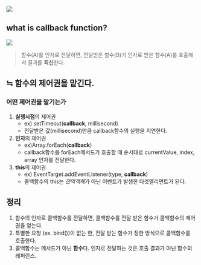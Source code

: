 ![](https://images.velog.io/images/fan/post/6d22c5ac-7cb0-4ca4-bd4d-7b0bf01194ce/image.png)

## what is callback function?
![](https://images.velog.io/images/fan/post/6c6d7ee8-7271-4c18-872c-ee27d738b13d/image.png)
> 함수(A)를 인자로 전달하면, 전달받은 함수(B)가 인자로 받은 함수(A)를 호출해서 결과를 **회신**한다.

## ≒ 함수의 제어권을 맡긴다.
### 어떤 제어권을 맡기는가
1. **실행시점**의 제어권
	- ex) setTimeout(**callback**, millisecond)
    - 전달받은 값(millisecond)만큼 callback함수의 실행을 지연한다.
2. **인자**의 제어권
	- ex)Array.forEach(**callback**)
    - callback함수를 forEach메서드가 호출할 때 순서대로 currentValue, index, array 인자를 전달한다.
3. **this**의 제어권
	- ex) EventTarget.addEventListener(type, **callback**)
    - 콜백함수의 this는 *전역객체*가 아닌 이벤트가 발생한 타겟엘리먼트가 된다.
    
## 정리

 1. 함수의 인자로 콜백함수를 전달하면, 콜백함수를 전달 받은 함수가 콜백함수의 제어권을 얻는다.
 2. 특별한 요청 (ex. bind())이 없는 한, 전달 받는 함수가 정한 방식으로 콜백함수를 호출한다.
 3. 콜백함수는 메서드가 아닌 **함수**다. 인자로 전달하는 것은 호출 결과가 아닌 함수의 레퍼런스.
